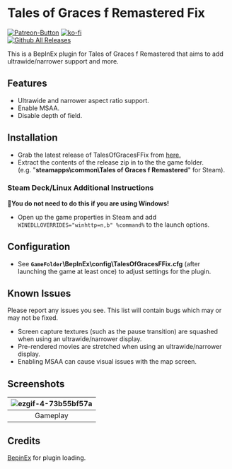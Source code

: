 ﻿# Tales of Graces f Remastered Fix
[![Patreon-Button](https://raw.githubusercontent.com/Lyall/TalesOfGracesFFix/refs/heads/master/.github/Patreon-Button.png)](https://www.patreon.com/Wintermance) 
[![ko-fi](https://ko-fi.com/img/githubbutton_sm.svg)](https://ko-fi.com/W7W01UAI9)<br />
[![Github All Releases](https://img.shields.io/github/downloads/Lyall/TalesOfGracesFFix/total.svg)](https://github.com/Lyall/TalesOfGracesFFix/releases)

This is a BepInEx plugin for Tales of Graces f Remastered that aims to add ultrawide/narrower support and more.

## Features
- Ultrawide and narrower aspect ratio support.
- Enable MSAA.
- Disable depth of field.

## Installation
- Grab the latest release of TalesOfGracesFFix from [here.](https://github.com/Lyall/TalesOfGracesFFix/releases)
- Extract the contents of the release zip in to the the game folder. <br />
(e.g. "**steamapps\common\Tales of Graces f Remastered**" for Steam).

### Steam Deck/Linux Additional Instructions
🚩**You do not need to do this if you are using Windows!**
- Open up the game properties in Steam and add `WINEDLLOVERRIDES="winhttp=n,b" %command%` to the launch options.

## Configuration
- See **`GameFolder`\BepInEx\config\TalesOfGracesFFix.cfg** (after launching the game at least once) to adjust settings for the plugin.

## Known Issues
Please report any issues you see.
This list will contain bugs which may or may not be fixed.

- Screen capture textures (such as the pause transition) are squashed when using an ultrawide/narrower display.
- Pre-rendered movies are stretched when using an ultrawide/narrower display.
- Enabling MSAA can cause visual issues with the map screen.

## Screenshots

| ![ezgif-4-73b55bf57a](https://github.com/user-attachments/assets/27422730-2bd5-4eb1-9f92-caa8f6e7c9ea) |
|:--:|
| Gameplay |

## Credits
[BepinEx](https://github.com/BepInEx/BepInEx) for plugin loading.
